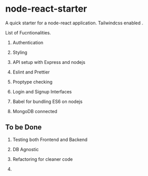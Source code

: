# node-react-starter
A quick starter for a node-react application. Tailwindcss enabled .

List of Fucntionalities.
1. Authentication 

2. Styling

3. API setup with Express and nodejs

4. Eslint and Prettier

5. Proptype checking

6. Login and Signup Interfaces

7. Babel for bundling ES6 on nodejs

8. MongoDB connected


## To be Done

1. Testing both Frontend and Backend

2. DB Agnostic

3. Refactoring for cleaner code

4.






